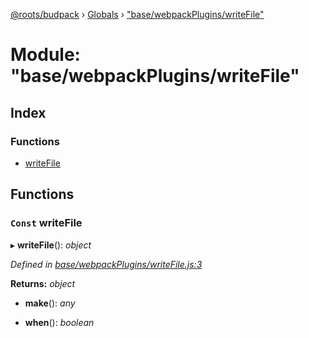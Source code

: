 [@roots/budpack](../README.md) › [Globals](../globals.md) › ["base/webpackPlugins/writeFile"](_base_webpackplugins_writefile_.md)

# Module: "base/webpackPlugins/writeFile"

## Index

### Functions

* [writeFile](_base_webpackplugins_writefile_.md#const-writefile)

## Functions

### `Const` writeFile

▸ **writeFile**(): *object*

*Defined in [base/webpackPlugins/writeFile.js:3](https://github.com/roots/bud-support/blob/bc9161d/src/budpack/builder/base/webpackPlugins/writeFile.js#L3)*

**Returns:** *object*

* **make**(): *any*

* **when**(): *boolean*
